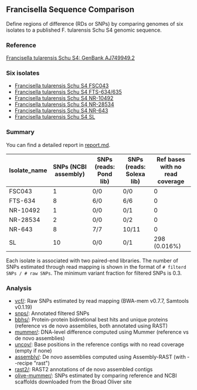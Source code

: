 ## Francisella Sequence Comparison

Define regions of difference (RDs or SNPs) by comparing genomes of six
isolates to a published F. tularensis Schu S4 genomic sequence.

### Reference

[Francisella tularensis Schu S4: GenBank AJ749949.2](http://www.ncbi.nlm.nih.gov/nuccore/AJ749949)

### Six isolates

* [Francisella tularensis Schu S4 FSC043](http://www.ncbi.nlm.nih.gov/bioproject?cmd=Retrieve&dopt=Overview&list_uids=217352)
* [Francisella tularensis Schu S4 FTS-634/635](http://www.ncbi.nlm.nih.gov/bioproject?cmd=Retrieve&dopt=Overview&list_uids=217353)
* [Francisella tularensis Schu S4 NR-10492](http://www.ncbi.nlm.nih.gov/bioproject?cmd=Retrieve&dopt=Overview&list_uids=217349)
* [Francisella tularensis Schu S4 NR-28534](http://www.ncbi.nlm.nih.gov/bioproject?cmd=Retrieve&dopt=Overview&list_uids=217348)
* [Francisella tularensis Schu S4 NR-643](http://www.ncbi.nlm.nih.gov/bioproject?cmd=Retrieve&dopt=Overview&list_uids=217350)
* [Francisella tularensis Schu S4 SL](http://www.ncbi.nlm.nih.gov/bioproject?cmd=Retrieve&dopt=Overview&list_uids=217351)

### Summary

You can find a detailed report in [report.md](report.md).

Isolate_name | SNPs (NCBI assembly) |SNPs (reads: Pond lib) |  SNPs (reads: Solexa lib) | Ref bases with no read coverage |
--- | --- | --- | --- | --- |
FSC043   |  1 | 0/0 |  0/0 | 0 |
FTS-634  |  8 | 6/0 |  6/6 | 0 |
NR-10492 |  1 | 0/0 |  0/1 | 0 |
NR-28534 |  2 | 0/0 |  0/2 | 0 |
NR-643   |  8 | 7/7 | 10/11 | 0 |
SL       | 10 | 0/0 |  0/1 | 298 (0.016%) |

Each isolate is associated with two paired-end libraries. The number
of SNPs estimated through read mapping is shown in the format of `#
filterd SNPs / # raw SNPs`. The minimum variant fraction for filtered
SNPs is 0.3.

### Analysis

* [vcf/](vcf): Raw SNPs estimated by read mapping (BWA-mem v0.7.7, Samtools v0.1.19)
* [snps/](snps): Annotated filtered SNPs
* [bbhs/](bbhs): Protein-protein bidiretional best hits and unique proteins (reference vs de novo assemblies, both annotated using RAST)
* [mummer/](mummer): DNA-level difference computed using Mummer (reference vs de novo assemblies)
* [uncov/](uncov): Base positions in the reference contigs with no read coverage (empty if none)
* [assembly/](assembly): De novo assemblies computed using Assembly-RAST (with --recipe "rast")
* [rast2/](rast2): RAST2 annotations of de novo assembled contigs
* [olive-mummer/](olive-mummer): SNPs estimated by comparing reference and NCBI scaffolds downloaded from the Broad Oliver site
